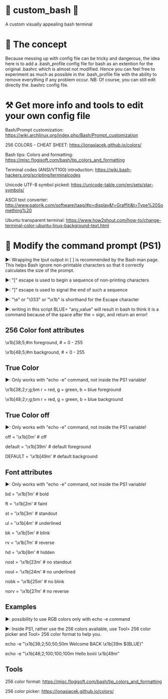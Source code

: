 #  🌟 custom_bash  🌟
A custom visually appealing bash terminal

# 🚀 The concept
Because messing up with config file can be tricky and dangerous, the idea here is to add a .bash_profile config file for bash as an extention for the original .bashrc which is almost not modified. Hence you can feel free to experiment as much as possible in the .bash_profile file with the ability to remove everything if any problem occur.
NB: Of course, you can still edit directly the .bashrc config file.

# ⚒ Get more info and tools to edit your own config file
Bash/Prompt customization: https://wiki.archlinux.org/index.php/Bash/Prompt_customization

256 COLORS - CHEAT SHEET: https://jonasjacek.github.io/colors/

Bash tips: Colors and formatting: https://misc.flogisoft.com/bash/tip_colors_and_formatting

Terminal codes (ANSI/VT100) introduction: https://wiki.bash-hackers.org/scripting/terminalcodes

Unicode UTF-8 symbol picked: https://unicode-table.com/en/sets/star-symbols/

ASCII text converter: http://www.patorjk.com/software/taag/#p=display&f=Graffiti&t=Type%20Something%20

Ubuntu transparent terminal: https://www.how2shout.com/how-to/change-terminal-color-ubuntu-linux-background-text.html 


# 🍪 Modify the command prompt (PS1)
▶: Wrapping the tput output in \[ \] is recommended by the Bash man page. This helps Bash ignore non-printable characters so that it correctly calculates the size of the prompt.

▶: "\[" escape is used to begin a sequence of non-printing characters

▶: "\]" escape is used to signal the end of such a sequence

▶: "\e" or "\033" or "\x1b" is shorthand for the Escape character

▶: writing in this script BLUE= "any_value" will result in bash to think it is a command because of the space after the = sign, and return an error!


## 256 Color font attributes
\x1b[38;5;#m foreground, # = 0 - 255

\x1b[48;5;#m background, # = 0 - 255

## True Color
▶: Only works with "echo -e" command, not inside the PS1 variable!

\x1b[38;2;r;g;bm r = red, g = green, b = blue foreground

\x1b[48;2;r;g;bm r = red, g = green, b = blue background

## True Color off 
▶: Only works with "echo -e" command, not inside the PS1 variable!

off = '\x1b[0m' # off

default = '\x1b[39m' # default foreground

DEFAULT = '\x1b[49m' # default background

## Font attributes 
▶: Only works with "echo -e" command, not inside the PS1 variable!

bd = '\x1b[1m' # bold

ft = '\x1b[2m' # faint

st = '\x1b[3m' # standout

ul = '\x1b[4m' # underlined

bk = '\x1b[5m' # blink

rv = '\x1b[7m' # reverse

hd = '\x1b[8m' # hidden

nost = '\x1b[23m' # no standout

noul = '\x1b[24m' # no underlined

nobk = '\x1b[25m' # no blink

norv = '\x1b[27m' # no reverse

## Examples
▶: possibility to use RGB colors only with echo -e command

▶: Inside PS1, rather use the 256 colors available, use Tool> 256 color picker and Tool> 256 color format to help you.

echo -e "\x1b[38;2;50;50;50m Welcome BACK \x1b[39m ${BLUE}"

echo -e "\x1b[48;2;100;100;100m Hello boiiii \x1b[49m"

## Tools
256 color format: https://misc.flogisoft.com/bash/tip_colors_and_formatting

256 color picker: https://jonasjacek.github.io/colors/ 

